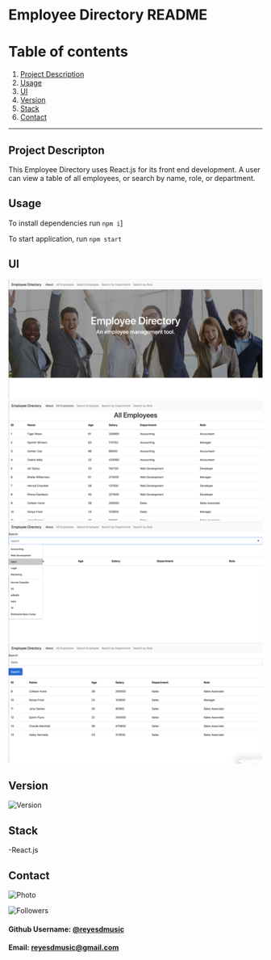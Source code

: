 # Employee Directory README

# Table of contents
1. [Project Description](#descriptionLink)
2. [Usage](#usageLink)
3. [UI](#uiLink)
4. [Version](#versionLink)
5. [Stack](#dependenciesLink)
6. [Contact](#contactLink)


----

## Project Descripton <a name="descriptionLink"></a>
This Employee Directory uses React.js for its front end development. A user can view a table of all employees, or search by name, role, or department.

## Usage <a name="usageLink"></a>
To install dependencies run ```npm i```]

To start application, run ```npm start```

## UI <a name="uiLink"></a>
![](images/directory-home.png)
![](images/allemp.png)
![](images/results.png)
![](images/search.png)

## Version <a name="versionLink"></a>
![Version](https://img.shields.io/badge/Version-1.0-f39f37)

## Stack  <a name="dependenciesLink"></a>

-React.js

## Contact <a name="contactLink"></a>
![Photo](https://avatars1.githubusercontent.com/u/59745204?v=4)

![Followers](<https://img.shields.io/github/followers/reyesdmusic?style=social>) 
#### Github Username: [@reyesdmusic](https://www.github.com/reyesdmusic)
#### Email: reyesdmusic@gmail.com

